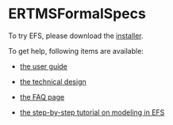 ERTMSFormalSpecs
================

To try EFS, please download the [installer](https://github.com/openETCS/ERTMSFormalSpecs/blob/master/ErtmsFormalSpecs/src/Installer/release/ERTMSFormalSpecs_Setup.exe).

To get help, following items are available:

- [the user guide](https://github.com/openETCS/ERTMSFormalSpecs/blob/master/ErtmsFormalSpecs/doc/EFSW_User_Guide.pdf)

- [the technical design](https://github.com/openETCS/ERTMSFormalSpecs/blob/master/ErtmsFormalSpecs/doc/EFSW_Technical_Design.pdf)

- [the FAQ page](https://github.com/openETCS/ERTMSFormalSpecs/wiki/ERTMSFormalSpecs-FAQ)

- [the step-by-step tutorial on modeling in EFS](https://github.com/openETCS/ERTMSFormalSpecs/wiki/ERTMSFormalSpecs-Tutorial)
